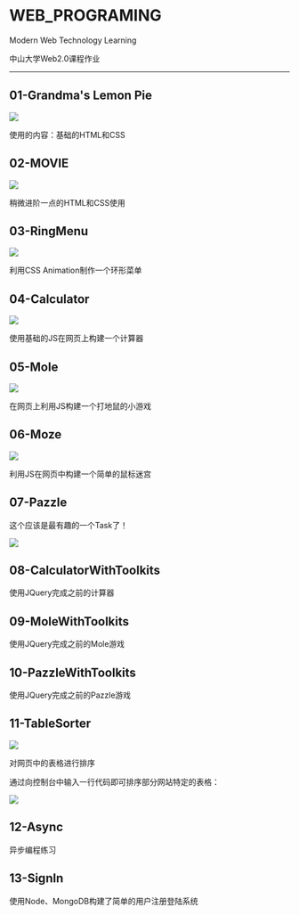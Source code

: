 # WEB_PROGRAMING
Modern Web Technology Learning

中山大学Web2.0课程作业

----

## 01-Grandma's Lemon Pie

![](./01-Grandma'sLemonPie/demo.png)

使用的内容：基础的HTML和CSS

## 02-MOVIE

![](./02-MOVIE/demo.png)

稍微进阶一点的HTML和CSS使用

## 03-RingMenu

![](./03-RingMenu/demo.gif)

利用CSS Animation制作一个环形菜单

## 04-Calculator

![](./04-Calculator/demo.gif)

使用基础的JS在网页上构建一个计算器

## 05-Mole

![](./05-Mole/demo.gif)

在网页上利用JS构建一个打地鼠的小游戏

## 06-Moze

![](./06-Moze/demo.gif)

利用JS在网页中构建一个简单的鼠标迷宫

## 07-Pazzle

这个应该是最有趣的一个Task了！

![](./07-Pazzle/demo.gif)

## 08-CalculatorWithToolkits

使用JQuery完成之前的计算器

## 09-MoleWithToolkits

使用JQuery完成之前的Mole游戏

## 10-PazzleWithToolkits

使用JQuery完成之前的Pazzle游戏

## 11-TableSorter

![](./11-TableSorter/demo.gif)

对网页中的表格进行排序

通过向控制台中输入一行代码即可排序部分网站特定的表格：

![](./11-TableSorter/demo-other.gif)

## 12-Async

异步编程练习

## 13-SignIn

使用Node、MongoDB构建了简单的用户注册登陆系统

